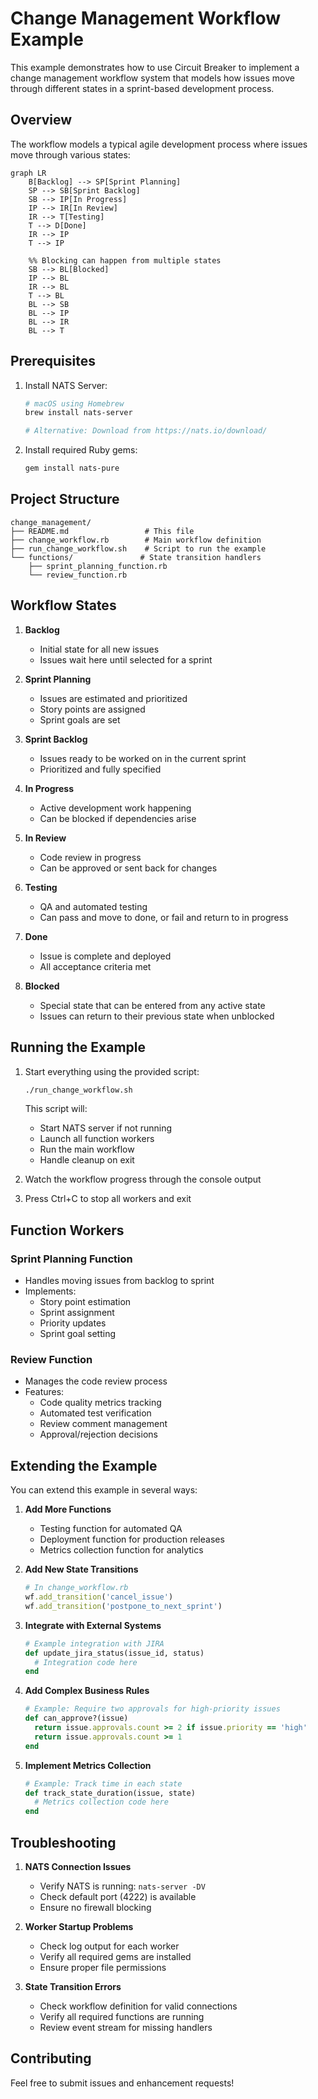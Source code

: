 # Change Management Workflow Example

This example demonstrates how to use Circuit Breaker to implement a change management workflow system that models how issues move through different states in a sprint-based development process.

## Overview

The workflow models a typical agile development process where issues move through various states:

```mermaid
graph LR
    B[Backlog] --> SP[Sprint Planning]
    SP --> SB[Sprint Backlog]
    SB --> IP[In Progress]
    IP --> IR[In Review]
    IR --> T[Testing]
    T --> D[Done]
    IR --> IP
    T --> IP
    
    %% Blocking can happen from multiple states
    SB --> BL[Blocked]
    IP --> BL
    IR --> BL
    T --> BL
    BL --> SB
    BL --> IP
    BL --> IR
    BL --> T
```

## Prerequisites

1. Install NATS Server:
   ```bash
   # macOS using Homebrew
   brew install nats-server

   # Alternative: Download from https://nats.io/download/
   ```

2. Install required Ruby gems:
   ```bash
   gem install nats-pure
   ```

## Project Structure

```
change_management/
├── README.md                 # This file
├── change_workflow.rb        # Main workflow definition
├── run_change_workflow.sh    # Script to run the example
└── functions/               # State transition handlers
    ├── sprint_planning_function.rb
    └── review_function.rb
```

## Workflow States

1. **Backlog**
   - Initial state for all new issues
   - Issues wait here until selected for a sprint

2. **Sprint Planning**
   - Issues are estimated and prioritized
   - Story points are assigned
   - Sprint goals are set

3. **Sprint Backlog**
   - Issues ready to be worked on in the current sprint
   - Prioritized and fully specified

4. **In Progress**
   - Active development work happening
   - Can be blocked if dependencies arise

5. **In Review**
   - Code review in progress
   - Can be approved or sent back for changes

6. **Testing**
   - QA and automated testing
   - Can pass and move to done, or fail and return to in progress

7. **Done**
   - Issue is complete and deployed
   - All acceptance criteria met

8. **Blocked**
   - Special state that can be entered from any active state
   - Issues can return to their previous state when unblocked

## Running the Example

1. Start everything using the provided script:
   ```bash
   ./run_change_workflow.sh
   ```

   This script will:
   - Start NATS server if not running
   - Launch all function workers
   - Run the main workflow
   - Handle cleanup on exit

2. Watch the workflow progress through the console output
3. Press Ctrl+C to stop all workers and exit

## Function Workers

### Sprint Planning Function
- Handles moving issues from backlog to sprint
- Implements:
  - Story point estimation
  - Sprint assignment
  - Priority updates
  - Sprint goal setting

### Review Function
- Manages the code review process
- Features:
  - Code quality metrics tracking
  - Automated test verification
  - Review comment management
  - Approval/rejection decisions

## Extending the Example

You can extend this example in several ways:

1. **Add More Functions**
   - Testing function for automated QA
   - Deployment function for production releases
   - Metrics collection function for analytics

2. **Add New State Transitions**
   ```ruby
   # In change_workflow.rb
   wf.add_transition('cancel_issue')
   wf.add_transition('postpone_to_next_sprint')
   ```

3. **Integrate with External Systems**
   ```ruby
   # Example integration with JIRA
   def update_jira_status(issue_id, status)
     # Integration code here
   end
   ```

4. **Add Complex Business Rules**
   ```ruby
   # Example: Require two approvals for high-priority issues
   def can_approve?(issue)
     return issue.approvals.count >= 2 if issue.priority == 'high'
     return issue.approvals.count >= 1
   end
   ```

5. **Implement Metrics Collection**
   ```ruby
   # Example: Track time in each state
   def track_state_duration(issue, state)
     # Metrics collection code here
   end
   ```

## Troubleshooting

1. **NATS Connection Issues**
   - Verify NATS is running: `nats-server -DV`
   - Check default port (4222) is available
   - Ensure no firewall blocking

2. **Worker Startup Problems**
   - Check log output for each worker
   - Verify all required gems are installed
   - Ensure proper file permissions

3. **State Transition Errors**
   - Check workflow definition for valid connections
   - Verify all required functions are running
   - Review event stream for missing handlers

## Contributing

Feel free to submit issues and enhancement requests!
